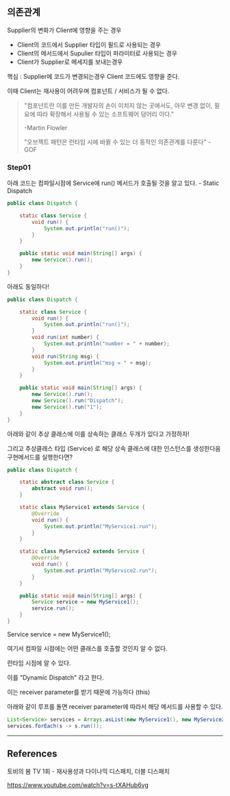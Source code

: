 ## 의존관계

Supplier의 변화가 Client에 영향을 주는 경우

* Client의 코드에서 Supplier 타입이 필드로 사용되는 경우
* Client의 메서드에서 Supulier 타입이 파라미터로 사용되는 경우
* Client가 Supplier로 메세지를 보내는경우

핵심 : Supplier에 코드가 변경되는경우 Client 코드에도 영향을 준다.



이때 Client는 재사용이 어려우며 컴포넌트 / 서비스가 될 수 없다.

> "컴포넌트란 이를 만든 개발자의 손이 미치지 않는 곳에서도, 아무 변경 없이, 필요에 따라 확장해서 사용될 수 있는 소프트웨어 덩어리 이다."
>
> -Martin Flowler
>
> "오브젝트 패턴은 런타임 시에 바뀔 수 있는 더 동적인 의존관계를 다룬다"
> -GOF



### Step01



아래 코드는 컴파일시점에 Service에 run() 메서드가 호출될 것을 알고 있다. - Static Dispatch

```java
public class Dispatch {

    static class Service {
        void run() {
            System.out.println("run()");
        }
    }

    public static void main(String[] args) {
        new Service().run();
    }
}
```

아래도 동일하다!  

```java
public class Dispatch {

    static class Service {
        void run() {
            System.out.println("run()");
        }
        void run(int number) {
            System.out.println("number = " + number);
        }
        void run(String msg) {
            System.out.println("msg = " + msg);
        }
    }

    public static void main(String[] args) {
        new Service().run();
        new Service().run("Dispatch");
        new Service().run("1");
    }
}
```



아래와 같이 추상 클래스에 이를 상속하는 클래스 두개가 있다고 가정하자!

그리고 추상클래스 타입 (Service) 로 해당 상속 클래스에 대한 인스턴스를 생성한다음 구현메서드를 실행한다면?

```java
public class Dispatch {

    static abstract class Service {
        abstract void run();
    }

    static class MyService1 extends Service {
        @Override
        void run() {
            System.out.println("MyService1.run");
        }
    }

    static class MyService2 extends Service {
        @Override
        void run() {
            System.out.println("MyService2.run");
        }
    }

    public static void main(String[] args) {
        Service service = new MyService1();
        service.run();
    }
}
```

 Service service = new MyService1();

여기서 컴파일 시점에는 어떤 클래스를 호출할 것인지 알 수 없다.

런타임 시점에 알 수 있다. 

이를 "Dynamic Dispatch" 라고 한다.

이는 receiver parameter를 받기 때문에 가능하다 (this)



아래와 같이 루프를 돌면 receiver parameter에 따라서 해당 메서드를 사용할 수 있다.

```java
List<Service> services = Arrays.asList(new MyService1(), new MyService2());
services.forEach(s -> s.run());
```



------

## References

토비의 봄 TV 1회 - 재사용성과 다이나믹 디스패치, 더블 디스패치

https://www.youtube.com/watch?v=s-tXAHub6vg